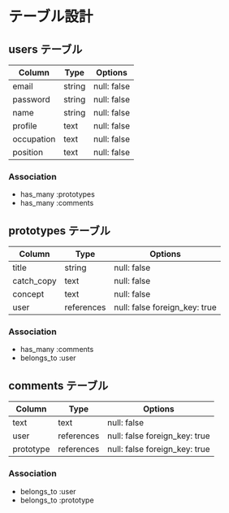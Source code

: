 # テーブル設計

## users テーブル

| Column      | Type   | Options     |
| ----------- | ------ | ----------- |
| email       | string | null: false |
| password    | string | null: false |
| name        | string | null: false |
| profile     | text   | null: false |
| occupation  | text   | null: false |
| position    | text   | null: false |

### Association

- has_many :prototypes
- has_many :comments

## prototypes テーブル

| Column     | Type         | Options                      |
| ---------- | ------------ | ---------------------------- |
| title      | string       | null: false                  |
| catch_copy | text         | null: false                  |
| concept    | text         | null: false                  |
| user       | references   | null: false foreign_key: true|

### Association

- has_many :comments
- belongs_to :user

## comments テーブル

| Column     | Type         | Options                      |
| ---------- | ------------ | ---------------------------- |
| text       | text         | null: false                  |
| user       | references   | null: false foreign_key: true|
| prototype  | references   | null: false foreign_key: true|

### Association

- belongs_to :user
- belongs_to :prototype